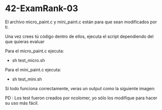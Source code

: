 # 42-ExamRank-03

El archivo micro_paint.c y mini_paint.c están para que sean modificados por ti.

Una vez crees tú código dentro de ellos, ejecuta el script dependiendo del que quieras evaluar

Para el micro_paint.c ejecuta:
* sh test_micro.sh

Para el mini_paint.c ejecuta:
* sh test_mini.sh

Sí todo funciona correctamente, veras un output como la siguiente imagen:





PD : Los test fueron creados por ncolomer, yo sólo los modifique para hacer su uso más fácil.
